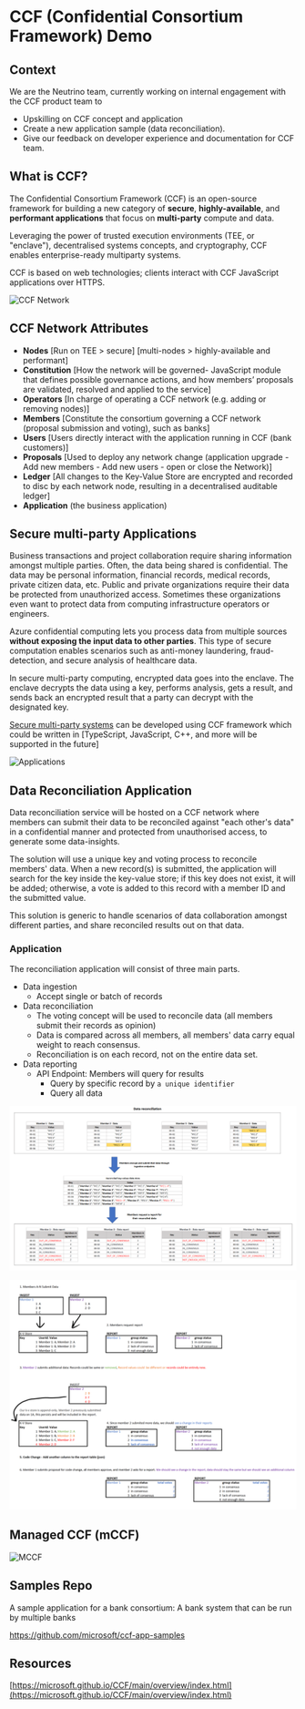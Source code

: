 # CCF (Confidential Consortium Framework) Demo

## Context

We are the Neutrino team, currently working on internal engagement with the CCF product team to
- Upskilling on CCF concept and application 
- Create a new application sample (data reconciliation).
- Give our feedback on developer experience and documentation for CCF team.

## What is CCF?

The Confidential Consortium Framework (CCF) is an open-source framework for building a new category of **secure**, **highly-available**, and **performant applications** that focus on **multi-party** compute and data.

Leveraging the power of trusted execution environments (TEE, or "enclave"), decentralised systems concepts, and cryptography, CCF enables enterprise-ready multiparty systems.

CCF is based on web technologies; clients interact with CCF JavaScript applications over HTTPS.

![CCF Network](https://microsoft.github.io/CCF/main/_images/about-ccf.png)


## CCF Network Attributes

- **Nodes** [Run on TEE > secure] [multi-nodes > highly-available and performant]
- **Constitution** [How the network will be governed- JavaScript module that defines possible governance actions, and how members’ proposals are validated, resolved and applied to the service]
- **Operators** [In charge of operating a CCF network (e.g. adding or removing nodes)]
- **Members** [Constitute the consortium governing a CCF network (proposal submission and voting), such as banks]
- **Users** [Users directly interact with the application running in CCF (bank customers)]
- **Proposals** [Used to deploy any network change (application upgrade - Add new members - Add new users - open or close the Network)]
- **Ledger** [All changes to the Key-Value Store are encrypted and recorded to disc by each network node, resulting in a decentralised auditable ledger]
- **Application** (the business application)

## Secure multi-party Applications

Business transactions and project collaboration require sharing information amongst multiple parties. Often, the data being shared is confidential. The data may be personal information, financial records, medical records, private citizen data, etc. Public and private organizations require their data be protected from unauthorized access. Sometimes these organizations even want to protect data from computing infrastructure operators or engineers.

Azure confidential computing lets you process data from multiple sources **without exposing the input data to other parties**. This type of secure computation enables scenarios such as anti-money laundering, fraud-detection, and secure analysis of healthcare data.

In secure multi-party computing, encrypted data goes into the enclave. The enclave decrypts the data using a key, performs analysis, gets a result, and sends back an encrypted result that a party can decrypt with the designated key.

[Secure multi-party systems](https://learn.microsoft.com/en-us/azure/confidential-computing/use-cases-scenarios) can be developed using CCF framework which could be written in [TypeScript, JavaScript, C++, and more will be supported in the future]

![Applications](https://learn.microsoft.com/en-us/azure/confidential-computing/media/use-cases-scenarios/use-cases.png)


## Data Reconciliation Application

Data reconciliation service will be hosted on a CCF network where members can submit their data to be reconciled against "each other's data" in a confidential manner and protected from unauthorised access, to generate some data-insights. 

The solution will use a unique key and voting process to reconcile members' data. When a new record(s) is submitted, the application will search for the key inside the key-value store; if this key does not exist, it will be added; otherwise, a vote is added to this record with a member ID and the submitted value.

This solution is generic to handle scenarios of data collaboration amongst different parties, and share reconciled results out on that data.

### Application

The reconciliation application will consist of three main parts.

- Data ingestion
  - Accept single or batch of records
- Data reconciliation
  - The voting concept will be used to reconcile data (all members submit their records as opinion)
  - Data is compared across all members, all members' data carry equal weight to reach consensus.
  - Reconciliation is on each record, not on the entire data set.
- Data reporting
  - API Endpoint: Members will query for results
    - Query by specific record by `a unique identifier`
    - Query all data

![Overview](../docs/reconciliation-sample.png)

![Detailed Steps](./images/data_recon_sample.png)

## Managed CCF (mCCF)

![MCCF](https://techcommunity.microsoft.com/t5/image/serverpage/image-id/411970i6E4FE2814D429D03/image-size/large?v=v2&px=999)

## Samples Repo

A sample application for a bank consortium: A bank system that can be run by multiple banks

https://github.com/microsoft/ccf-app-samples

## Resources

[https://microsoft.github.io/CCF/main/overview/index.html](https://microsoft.github.io/CCF/main/overview/index.html)

